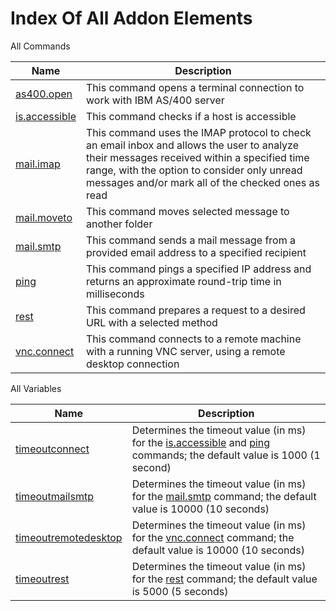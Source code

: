 # Index Of All Addon Elements


 All Commands

| Name | Description |
| ---- | ----------- |
| [as400.open](https://github.com/G1ANT-Robot/G1ANT.Addon/blob/master/G1ANT.Addon.Net/Commands/AS400OpenCommand.md) | This command opens a terminal connection to work with IBM AS/400 server |
| [is.accessible](https://github.com/G1ANT-Robot/G1ANT.Addon/blob/master/G1ANT.Addon.Net/Commands/IsAccessibleCommand.md) | This command checks if a host is accessible |
| [mail.imap](https://github.com/G1ANT-Robot/G1ANT.Addon/blob/master/G1ANT.Addon.Net/Commands/MailImapCommand.md) | This command uses the IMAP protocol to check an email inbox and allows the user to analyze their messages received within a specified time range, with the option to consider only unread messages and/or mark all of the checked ones as read |
| [mail.moveto](https://github.com/G1ANT-Robot/G1ANT.Addon/blob/master/G1ANT.Addon.Net/Commands/MailMoveToCommand.md) | This command moves selected message to another folder |
| [mail.smtp](https://github.com/G1ANT-Robot/G1ANT.Addon/blob/master/G1ANT.Addon.Net/Commands/MailSmtpCommand.md) | This command sends a mail message from a provided email address to a specified recipient |
| [ping](https://github.com/G1ANT-Robot/G1ANT.Addon/blob/master/G1ANT.Addon.Net/Commands/PingCommand.md) | This command pings a specified IP address and returns an approximate round-trip time in milliseconds |
| [rest](https://github.com/G1ANT-Robot/G1ANT.Addon/blob/master/G1ANT.Addon.Net/Commands/RestCommand.md) | This command prepares a request to a desired URL with a selected method |
| [vnc.connect](https://github.com/G1ANT-Robot/G1ANT.Addon/blob/master/G1ANT.Addon.Net/Commands/VncConnectCommand.md) | This command connects to a remote machine with a running VNC server, using a remote desktop connection |

 All Variables

| Name | Description |
| ---- | ----------- |
| [timeoutconnect](https://github.com/G1ANT-Robot/G1ANT.Addon/blob/master/G1ANT.Addon.Net/Variables/TimeoutConnectVariable.md) | Determines the timeout value (in ms) for the [is.accessible](G1ANT.Addon/G1ANT.Addon.Net/G1ANT.Addon.Net/Commands/IsAccessibleCommand.md) and [ping](G1ANT.Addon/G1ANT.Addon.Net/G1ANT.Addon.Net/Commands/PingCommand.md) commands; the default value is 1000 (1 second) |
| [timeoutmailsmtp](https://github.com/G1ANT-Robot/G1ANT.Addon/blob/master/G1ANT.Addon.Net/Variables/TimeoutMailSmtpVariable.md) | Determines the timeout value (in ms) for the [mail.smtp](G1ANT.Addon/G1ANT.Addon.Net/G1ANT.Addon.Net/Commands/MailSmtpCommand.md) command; the default value is 10000 (10 seconds) |
| [timeoutremotedesktop](https://github.com/G1ANT-Robot/G1ANT.Addon/blob/master/G1ANT.Addon.Net/Variables/TimeoutRemoteDesktopVariable.md) | Determines the timeout value (in ms) for the [vnc.connect](G1ANT.Addon/G1ANT.Addon.Net/G1ANT.Addon.Net/Commands/VncConnectCommand.md) command; the default value is 10000 (10 seconds) |
| [timeoutrest](https://github.com/G1ANT-Robot/G1ANT.Addon/blob/master/G1ANT.Addon.Net/Variables/TimeoutRestVariable.md) | Determines the timeout value (in ms) for the [rest](G1ANT.Addon/G1ANT.Addon.Net/G1ANT.Addon.Net/Commands/RestCommand.md) command; the default value is 5000 (5 seconds) |
